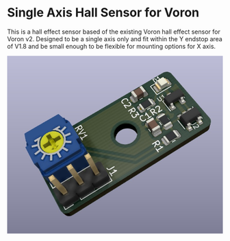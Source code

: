 # Single Axis Hall Sensor for Voron
This is a hall effect sensor based of the existing Voron hall effect sensor for Voron v2.
Designed to be a single axis only and fit within the Y endstop area of V1.8 and be small enough to be flexible for mounting options for X axis.

![PCB](pcb.jpg)